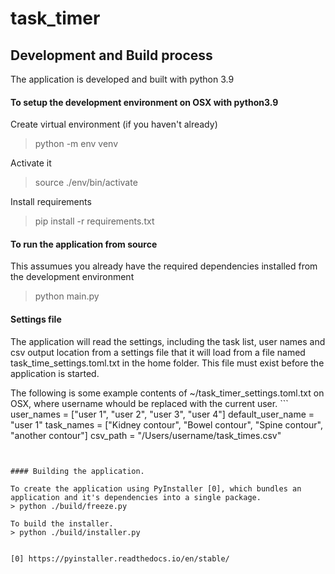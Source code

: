 # task_timer


## Development and Build process
The application is developed and built with python 3.9

#### To setup the development environment on OSX with python3.9

Create virtual environment (if you haven't already)
> python -m env venv

Activate it 
> source ./env/bin/activate

Install requirements
> pip install -r requirements.txt


#### To run the application from source

This assumues you already have the required dependencies installed from the development environment
> python main.py


#### Settings file


The application will read the settings, including the task list, user names and csv output
location from a settings file that it will load from a file named task_time_settings.toml.txt in the home folder.
This file must exist before the application is started.

The following is some example contents of ~/task_timer_settings.toml.txt on OSX, where 
username whould be replaced with the current user. ```
user_names = ["user 1", "user 2", "user 3", "user 4"]
default_user_name = "user 1"
task_names = ["Kidney contour", "Bowel contour", "Spine contour", "another contour"]
csv_path = "/Users/username/task_times.csv"
```


#### Building the application.

To create the application using PyInstaller [0], which bundles an application and it's dependencies into a single package.
> python ./build/freeze.py

To build the installer.
> python ./build/installer.py


[0] https://pyinstaller.readthedocs.io/en/stable/
